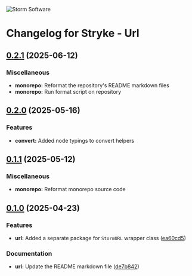 ![Storm Software](https://public.storm-cdn.com/brand-banner.png)

# Changelog for Stryke - Url

## [0.2.1](https://github.com/storm-software/stryke/releases/tag/url%400.2.1) (2025-06-12)

### Miscellaneous

- **monorepo:** Reformat the repository's README markdown files
- **monorepo:** Run format script on repository

## [0.2.0](https://github.com/storm-software/stryke/releases/tag/url%400.2.0) (2025-05-16)

### Features

- **convert:** Added node typings to convert helpers

## [0.1.1](https://github.com/storm-software/stryke/releases/tag/url%400.1.1) (2025-05-12)

### Miscellaneous

- **monorepo:** Reformat monorepo source code

## [0.1.0](https://github.com/storm-software/stryke/releases/tag/url%400.1.0) (2025-04-23)

### Features

- **url:** Added a separate package for `StormURL` wrapper class
  ([ea60cd5](https://github.com/storm-software/stryke/commit/ea60cd5))

### Documentation

- **url:** Update the README markdown file
  ([de7b842](https://github.com/storm-software/stryke/commit/de7b842))
